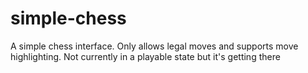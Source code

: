 # simple-chess
A simple chess interface. Only allows legal moves and supports move highlighting. 
Not currently in a playable state but it's getting there
